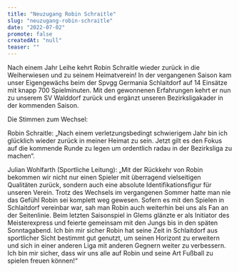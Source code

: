 ```yaml
---
title: "Neuzugang Robin Schraitle"
slug: "neuzugang-robin-schraitle"
date: "2022-07-02"
promote: false
createdAt: "null"
teaser: ""
---
```

Nach einem Jahr Leihe kehrt Robin Schraitle wieder zurück in die Weiherwiesen und zu seinem Heimatverein! In der vergangenen Saison kam unser Eigengewächs beim der Spvgg Germania Schlaitdorf auf 14 Einsätze mit knapp 700 Spielminuten. Mit den gewonnenen Erfahrungen kehrt er nun zu unserem SV Walddorf zurück und ergänzt unseren Bezirksligakader in der kommenden Saison.


Die Stimmen zum Wechsel:


Robin Schraitle: „Nach einem verletzungsbedingt schwierigem Jahr bin ich glücklich wieder zurück in meiner Heimat zu sein. Jetzt gilt es den Fokus auf die kommende Runde zu legen um ordentlich radau in der Bezirksliga zu machen“.



Julian Wohlfarth (Sportliche Leitung): „Mit der Rückkehr von Robin bekommen wir nicht nur einen Spieler mit überragend vielseitigen Qualitäten zurück, sondern auch eine absolute Identifikationsfigur für unseren Verein. Trotz des Wechsels im vergangenen Sommer hatte man nie das Gefühl Robin sei komplett weg gewesen. Sofern es mit den Spielen in Schlaitdorf vereinbar war, sah man Robin auch weiterhin bei uns als Fan an der Seitenlinie. Beim letzten Saisonspiel in Glems glänzte er als Initiator des Meisterexpress und feierte gemeinsam mit den Jungs bis in den späten Sonntagabend. Ich bin mir sicher Robin hat seine Zeit in Schlaitdorf aus sportlicher Sicht bestimmt gut genutzt, um seinen Horizont zu erweitern und sich in einer anderen Liga mit anderen Gegnern weiter zu verbessern. Ich bin mir sicher, dass wir uns alle auf Robin und seine Art Fußball zu spielen freuen können!“




